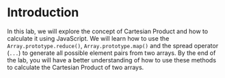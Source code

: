 # Introduction

In this lab, we will explore the concept of Cartesian Product and how to calculate it using JavaScript. We will learn how to use the `Array.prototype.reduce()`, `Array.prototype.map()` and the spread operator (`...`) to generate all possible element pairs from two arrays. By the end of the lab, you will have a better understanding of how to use these methods to calculate the Cartesian Product of two arrays.
